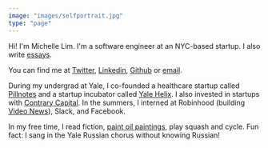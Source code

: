 ```yaml
---
image: "images/selfportrait.jpg"
type: "page"
---
```


Hi! I'm Michelle Lim. I'm a software engineer at an NYC-based startup. I also write [essays](/writing).

You can find me at [Twitter](https://www.twitter.com/michlimlim), [Linkedin](https://www.linkedin.com/in/michlimlim), [Github](https://www.github.com/michlimlim) or [email](mailto:limxlmichelle@gmail.com).

During my undergrad at Yale, I co-founded a healthcare startup called [Pillnotes](https://www.pillnotes.com/) and a startup incubator called [Yale Helix](https://www.linkedin.com/company/yhelix-group/about/). I also invested in startups with [Contrary Capital]("https://contrarycap.com/"). In the summers, I interned at Robinhood (building [Video News](https://techcrunch.com/2019/10/03/stock-trading-app-robinhood-revamps-its-newsfeed-with-the-wall-street-journal-and-ad-free-videos/)), Slack, and Facebook.

In my free time, I read fiction, [paint oil paintings](/art), play squash and cycle. Fun fact: I sang in the Yale Russian chorus without knowing Russian!
